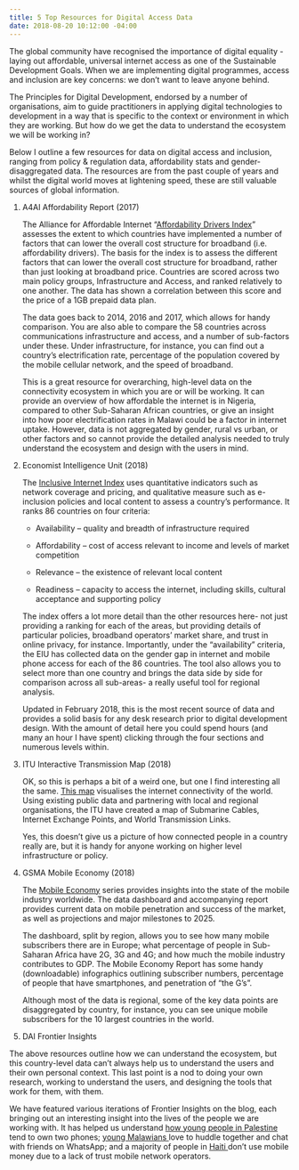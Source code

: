 ```yaml
---
title: 5 Top Resources for Digital Access Data
date: 2018-08-20 10:12:00 -04:00
---
```


The global community have recognised the importance of digital equality - laying out affordable, universal internet access as one of the Sustainable Development Goals. When we are implementing digital programmes, access and inclusion are key concerns: we don’t want to leave anyone behind.

The Principles for Digital Development, endorsed by a number of organisations, aim to guide practitioners in applying digital technologies to development in a way that is specific to the context or environment in which they are working. But how do we get the data to understand the ecosystem we will be working in?

Below I outline a few resources for data on digital access and inclusion, ranging from policy & regulation data, affordability stats and gender-disaggregated data. The resources are from the past couple of years and whilst the digital world moves at lightening speed, these are still valuable sources of global information.

1. A4AI Affordability Report (2017)

   The Alliance for Affordable Internet “[Affordability Drivers Index](http://a4ai.org/affordability-report/data/?_year=2017&indicator=INDEX)” assesses the extent to which countries have implemented a number of factors that can lower the overall cost structure for broadband (i.e. affordability drivers). The basis for the index is to assess the different factors that can lower the overall cost structure for broadband, rather than just looking at broadband price. Countries are scored across two main policy groups, Infrastructure and Access, and ranked relatively to one another. The data has shown a correlation between this score and the price of a 1GB prepaid data plan.

   The data goes back to 2014, 2016 and 2017, which allows for handy comparison. You are also able to compare the 58 countries across communications infrastructure and access, and a number of sub-factors under these. Under infrastructure, for instance, you can find out a country’s electrification rate, percentage of the population covered by the mobile cellular network, and the speed of broadband.

   This is a great resource for overarching, high-level data on the connectivity ecosystem in which you are or will be working. It can provide an overview of how affordable the internet is in Nigeria, compared to other Sub-Saharan African countries, or give an insight into how poor electrification rates in Malawi could be a factor in internet uptake. However, data is not aggregated by gender, rural vs urban, or other factors and so cannot provide the detailed analysis needed to truly understand the ecosystem and design with the users in mind.

2. Economist Intelligence Unit (2018)

   The [Inclusive Internet Index](https://theinclusiveinternet.eiu.com/ ) uses quantitative indicators such as network coverage and pricing, and qualitative measure such as e-inclusion policies and local content to assess a country’s performance. It ranks 86 countries on four criteria:

   * Availability – quality and breadth of infrastructure required

   * Affordability – cost of access relevant to income and levels of market competition

   * Relevance – the existence of relevant local content

   * Readiness – capacity to access the internet, including skills, cultural acceptance and supporting policy

   The index offers a lot more detail than the other resources here- not just providing a ranking for each of the areas, but providing details of particular policies, broadband operators’ market share, and trust in online privacy, for instance. Importantly, under the “availability” criteria, the EIU has collected data on the gender gap in internet and mobile phone access for each of the 86 countries. The tool also allows you to select more than one country and brings the data side by side for comparison across all sub-areas- a really useful tool for regional analysis.

   Updated in February 2018, this is the most recent source of data and provides a solid basis for any desk research prior to digital development design. With the amount of detail here you could spend hours (and many an hour I have spent) clicking through the four sections and numerous levels within.

3. ITU Interactive Transmission Map (2018)

   OK, so this is perhaps a bit of a weird one, but one I find interesting all the same. [This map](https://www.itu.int/itu-d/tnd-map-public/) visualises the internet connectivity of the world. Using existing public data and partnering with local and regional organisations, the ITU have created a map of Submarine Cables, Internet Exchange Points, and World Transmission Links.

   Yes, this doesn’t give us a picture of how connected people in a country really are, but it is handy for anyone working on higher level infrastructure or policy.

4. GSMA Mobile Economy (2018)

   The [Mobile Economy](https://www.gsma.com/mobileeconomy/ ) series provides insights into the state of the mobile industry worldwide. The data dashboard and accompanying report provides current data on mobile penetration and success of the market, as well as projections and major milestones to 2025.

   The dashboard, split by region, allows you to see how many mobile subscribers there are in Europe; what percentage of people in Sub-Saharan Africa have 2G, 3G and 4G; and how much the mobile industry contributes to GDP. The Mobile Economy Report has some handy (downloadable) infographics outlining subscriber numbers, percentage of people that have smartphones, and penetration of “the G’s”.

   Although most of the data is regional, some of the key data points are disaggregated by country, for instance, you can see unique mobile subscribers for the 10 largest countries in the world.

5. DAI Frontier Insights

The above resources outline how we can understand the ecosystem, but this country-level data can’t always help us to understand the users and their own personal context. This last point is a nod to doing your own research, working to understand the users, and designing the tools that work for them, with them.

We have featured various iterations of Frontier Insights on the blog, each bringing out an interesting insight into the lives of the people we are working with. It has helped us understand [how young people in Palestine ](https://dai-global-digital.com/consumer-insights-palestine-e-governance-readiness.html)tend to own two phones; [young Malawians ](https://dai-global-digital.com/consumer-insights-palestine-e-governance-readiness.html)love to huddle together and chat with friends on WhatsApp; and a majority of people in [Haiti ](https://dai-global-digital.com/digital-insights-would-haitians-use-mobile-money-for-banking.html)don’t use mobile money due to a lack of trust mobile network operators.
